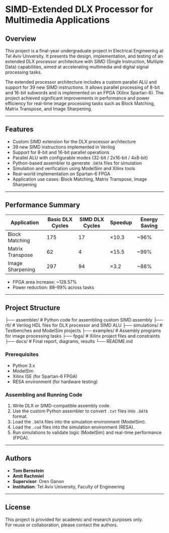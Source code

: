 # SIMD-Extended DLX Processor for Multimedia Applications

## Overview

This project is a final-year undergraduate project in Electrical Engineering at Tel Aviv University. It presents the design, implementation, and testing of an extended DLX processor architecture with SIMD (Single Instruction, Multiple Data) capabilities, aimed at accelerating multimedia and digital signal processing tasks.

The extended processor architecture includes a custom parallel ALU and support for 39 new SIMD instructions. It allows parallel processing of 8-bit and 16-bit subwords and is implemented on an FPGA (Xilinx Spartan-6). The project achieved significant improvements in performance and power efficiency for real-time image processing tasks such as Block Matching, Matrix Transpose, and Image Sharpening.

---

## Features

- Custom SIMD extension for the DLX processor architecture
- 39 new SIMD instructions implemented in Verilog
- Support for 8-bit and 16-bit parallel operations
- Parallel ALU with configurable modes (32-bit / 2x16-bit / 4x8-bit)
- Python-based assembler to generate `.DATA` files for simulation
- Simulation and verification using ModelSim and Xilinx tools
- Real-world implementation on Spartan-6 FPGA
- Application use cases: Block Matching, Matrix Transpose, Image Sharpening

---

## Performance Summary

| Application         | Basic DLX Cycles | SIMD DLX Cycles | Speedup | Energy Saving |
|---------------------|------------------|------------------|---------|----------------|
| Block Matching       | 175              | 17               | ×10.3   | ~96%           |
| Matrix Transpose     | 62               | 4                | ×15.5   | ~99%           |
| Image Sharpening     | 297              | 94               | ×3.2    | ~88%           |

- FPGA area increase: ~128.57%
- Power reduction: 88–99% across tasks

---

## Project Structure
├── assembler/           # Python code for assembling custom SIMD assembly
├── rtl/                 # Verilog HDL files for DLX processor and SIMD ALU
├── simulations/         # Testbenches and ModelSim projects
├── examples/            # Assembly programs for image processing tasks
├── fpga/                # Xilinx project files and constraints
├── docs/                # Final report, diagrams, results
└── README.md




### Prerequisites

- Python 3.x
- ModelSim
- Xilinx ISE (for Spartan-6 FPGA)
- RESA environment (for hardware testing)

### Assembling and Running Code

1. Write DLX or SIMD-compatible assembly code.
2. Use the custom Python assembler to convert `.txt` files into `.DATA` format.
3. Load the `.DATA` files into the simulation environment (ModelSim).
4. Load the `.cod` files into the simulation environment (RESA).
5. Run simulations to validate logic (ModelSim) and real-time performance (FPGA).

---

## Authors

- **Tom Bernstein** 
- **Amit Rachmiel** 
- **Supervisor**: Oren Ganon  
- **Institution**: Tel Aviv University, Faculty of Engineering

---

## License

This project is provided for academic and research purposes only.  
For reuse or collaboration, please contact the authors.


